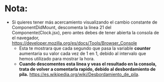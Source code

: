# Nota:
- Si quieres tener más acercamiento visualizando el cambio constante de ComponentDidMount, descomenta la linea 21 del Componente(Clock.jsx), pero antes debes de tener abierta la consola de el navegador, https://developer.mozilla.org/es/docs/Tools/Browser_Console
    * Esta te mostrara que cada segundo que pasa la variable <b>counter</b> aumentaria su valor cada vez de 1 en 1, debido al intervalo que hemos utilizado para mostrar la hora.
    * <b>Cuando descomentes esta linea y veas el resultado en la consola, trata de volver a comentarla rapido, debido al <span class="prueba1">desbordamiento de pila</span>.</b>  https://es.wikipedia.org/wiki/Desbordamiento_de_pila.
    